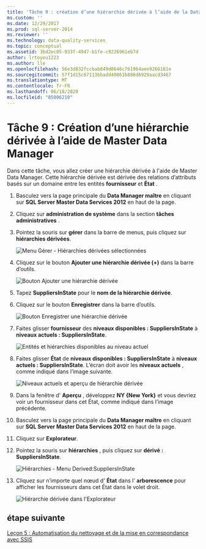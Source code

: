 ```yaml
---
title: 'Tâche 9 : création d’une hiérarchie dérivée à l’aide de la Data Manager Master | Microsoft Docs'
ms.custom: ''
ms.date: 12/29/2017
ms.prod: sql-server-2014
ms.reviewer: ''
ms.technology: data-quality-services
ms.topic: conceptual
ms.assetid: 3bd2ec05-933f-4947-b1fe-c9226961eb7d
author: lrtoyou1223
ms.author: lle
ms.openlocfilehash: 56e3d832fccbab849d0646c761964aee9266181e
ms.sourcegitcommit: 57f1d15c67113bbadd40861b886d6929aacd3467
ms.translationtype: MT
ms.contentlocale: fr-FR
ms.lasthandoff: 06/18/2020
ms.locfileid: "85006210"
---
```

# <a name="task-9-creating-a-derived-hierarchy-using-master-data-manager"></a>Tâche 9 : Création d’une hiérarchie dérivée à l’aide de Master Data Manager
  Dans cette tâche, vous allez créer une hiérarchie dérivée à l'aide de Master Data Manager. Cette hiérarchie dérivée est dérivée des relations d’attributs basés sur un domaine entre les entités **fournisseur** et **État** .  
  
1.  Basculez vers la page principale du **Data Manager maître** en cliquant sur **SQL Server Master Data Services 2012** en haut de la page.  
  
2.  Cliquez sur **administration de système** dans la section **tâches administratives** .  
  
3.  Pointez la souris sur **gérer** dans la barre de menus, puis cliquez sur **hiérarchies dérivées**.  
  
     ![Menu Gérer - Hiérarchies dérivées sélectionnées](../../2014/tutorials/media/et-creatingaderivedhierarchyusingmdm-01.jpg "Menu Gérer - Hiérarchies dérivées sélectionnées")  
  
4.  Cliquez sur le bouton **Ajouter une hiérarchie dérivée (+)** dans la barre d’outils.  
  
     ![Bouton Ajouter une hiérarchie dérivée](../../2014/tutorials/media/et-creatingaderivedhierarchyusingmdm-02.jpg "Bouton Ajouter une hiérarchie dérivée")  
  
5.  Tapez **SuppliersInState** pour le **nom de la hiérarchie dérivée**.  
  
6.  Cliquez sur le bouton **Enregistrer** dans la barre d’outils.  
  
     ![Bouton Enregistrer une hiérarchie dérivée](../../2014/tutorials/media/et-creatingaderivedhierarchyusingmdm-03.jpg "Bouton Enregistrer une hiérarchie dérivée")  
  
7.  Faites glisser **fournisseur** des **niveaux disponibles : SuppliersInState** à **niveaux actuels : SuppliersInState**.  
  
     ![Entités et hiérarchies disponibles au niveau actuel](../../2014/tutorials/media/et-creatingaderivedhierarchyusingmdm-04.jpg "Entités et hiérarchies disponibles au niveau actuel")  
  
8.  Faites glisser **État** de **niveaux disponibles : SuppliersInState** à **niveaux actuels : SuppliersInState**. L’écran doit avoir les **niveaux actuels** , comme indiqué dans l’image suivante.  
  
     ![Niveaux actuels et aperçu de hiérarchie dérivée](../../2014/tutorials/media/et-creatingaderivedhierarchyusingmdm-05.jpg "Niveaux actuels et aperçu de hiérarchie dérivée")  
  
9. Dans la fenêtre d' **Aperçu** , développez **NY {New York}** et vous devriez voir un fournisseur dans cet État, comme indiqué dans l’image précédente.  
  
10. Basculez vers la page principale du **Data Manager maître** en cliquant sur **SQL Server Master Data Services 2012** en haut de la page.  
  
11. Cliquez sur **Explorateur**.  
  
12. Pointez la souris sur **hiérarchies** , puis cliquez sur **dérivé : SuppliersInState**.  
  
     ![Hiérarchies - Menu Derived:SuppliersInState](../../2014/tutorials/media/et-creatingaderivedhierarchyusingmdm-06.jpg "Hiérarchies - Menu Derived:SuppliersInState")  
  
13. Cliquez sur n’importe quel nœud d' **État** dans l' **arborescence** pour afficher les fournisseurs dans cet État dans le volet droit.  
  
     ![Hiérarchie dérivée dans l'Explorateur](../../2014/tutorials/media/et-creatingaderivedhierarchyusingmdm-07.jpg "Hiérarchie dérivée dans l'Explorateur")  
  
## <a name="next-step"></a>étape suivante  
 [Leçon 5 : Automatisation du nettoyage et de la mise en correspondance avec SSIS](../../2014/tutorials/lesson-5-automating-the-cleansing-and-matching-using-ssis.md)  
  
  
